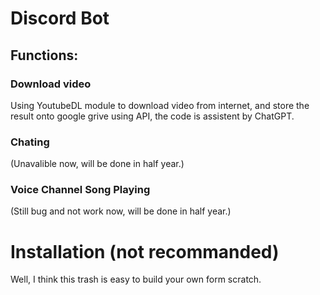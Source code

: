 # Discord Bot

## Functions:
### Download video
Using YoutubeDL module to download video from internet, and store the result onto google grive using API, the code is assistent by ChatGPT.

### Chating
(Unavalible now, will be done in half year.)

### Voice Channel Song Playing
(Still bug and not work now, will be done in half year.)

# Installation (not recommanded)
Well, I think this trash is easy to build your own form scratch.
